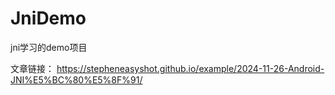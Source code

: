 # JniDemo
jni学习的demo项目

文章链接：
https://stepheneasyshot.github.io/example/2024-11-26-Android-JNI%E5%BC%80%E5%8F%91/